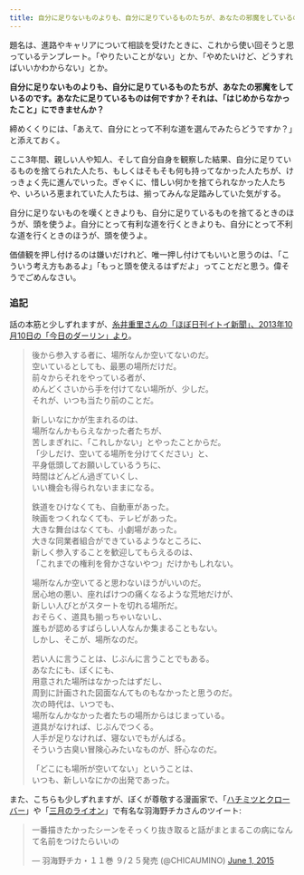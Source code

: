 ```yaml
---
title: 自分に足りないものよりも、自分に足りているものたちが、あなたの邪魔をしているのです
---
```


題名は、進路やキャリアについて相談を受けたときに、これから使い回そうと思っているテンプレート。「やりたいことがない」とか、「やめたいけど、どうすればいいかわからない」とか。

**自分に足りないものよりも、自分に足りているものたちが、あなたの邪魔をしているのです。あなたに足りているものは何ですか？それは、「はじめからなかったこと」にできませんか？**

締めくくりには、「あえて、自分にとって不利な道を選んでみたらどうですか？」と添えておく。

ここ3年間、親しい人や知人、そして自分自身を観察した結果、自分に足りているものを捨てられた人たち、もしくはそもそも何も持ってなかった人たちが、けっきょく先に進んでいった。ぎゃくに、惜しい何かを捨てられなかった人たちや、いろいろ恵まれていた人たちは、揃ってみんな足踏みしていた気がする。

自分に足りないものを嘆くときよりも、自分に足りているものを捨てるときのほうが、頭を使うよ。自分にとって有利な道を行くときよりも、自分にとって不利な道を行くときのほうが、頭を使うよ。

価値観を押し付けるのは嫌いだけれど、唯一押し付けてもいいと思うのは、「こういう考え方もあるよ」「もっと頭を使えるはずだよ」ってことだと思う。偉そうでごめんなさい。

### 追記

話の本筋と少しずれますが、[糸井重里さんの「ほぼ日刊イトイ新聞」、2013年10月10日の「今日のダーリン」より](https://www.1101.com/readers/2013-10-13.html)。

> 後から参入する者に、場所なんか空いてないのだ。<br>
> 空いているとしても、最悪の場所だけだ。<br>
> 前々からそれをやっている者が、<br>
> めんどくさいから手を付けてない場所が、少しだ。<br>
> それが、いつも当たり前のことだ。
>
> 新しいなにかが生まれるのは、<br>
> 場所なんかもらえなかった者たちが、<br>
> 苦しまぎれに、「これしかない」とやったことからだ。<br>
> 「少しだけ、空いてる場所を分けてください」と、<br>
> 平身低頭してお願いしているうちに、<br>
> 時間はどんどん過ぎていくし、<br>
> いい機会も得られないままになる。
>
> 鉄道をひけなくても、自動車があった。<br>
> 映画をつくれなくても、テレビがあった。<br>
> 大きな舞台はなくても、小劇場があった。<br>
> 大きな同業者組合ができているようなところに、<br>
> 新しく参入することを歓迎してもらえるのは、<br>
> 「これまでの権利を脅かさないやつ」だけかもしれない。
>
> 場所なんか空いてると思わないほうがいいのだ。<br>
> 居心地の悪い、座ればけつの痛くなるような荒地だけが、<br>
> 新しい人びとがスタートを切れる場所だ。<br>
> おそらく、道具も揃っちゃいないし、<br>
> 誰もが認めるすばらしい人なんか集まることもない。<br>
> しかし、そこが、場所なのだ。
>
> 若い人に言うことは、じぶんに言うことでもある。<br>
> あなたにも、ぼくにも、<br>
> 用意された場所はなかったはずだし、<br>
> 周到に計画された図面なんてものもなかったと思うのだ。<br>
> 次の時代は、いつでも、<br>
> 場所なんかなかった者たちの場所からはじまっている。<br>
> 道具がなければ、じぶんでつくる。<br>
> 人手が足りなければ、寝ないでもがんばる。<br>
> そういう古臭い冒険心みたいなものが、肝心なのだ。
>
> 「どこにも場所が空いてない」ということは、<br>
> いつも、新しいなにかの出発であった。

また、こちらも少しずれますが、ぼくが尊敬する漫画家で、「[ハチミツとクローバー](http://www.amazon.co.jp/381/dp/B00DAQ0W3G?tag=chibicode-22)」や「[三月のライオン](http://www.amazon.co.jp/3-1-ebook/dp/B00GYLEVRW?tag=chibicode-22)」で有名な羽海野チカさんのツイート:

<blockquote class="twitter-tweet" lang="en"><p lang="ja" dir="ltr">一番描きたかったシーンをそっくり抜き取ると話がまとまるこの病になんて名前をつけたらいいの</p>&mdash; 羽海野チカ・１１巻 ９/２５発売 (@CHICAUMINO) <a href="https://twitter.com/CHICAUMINO/status/605263637515599872">June 1, 2015</a></blockquote>
